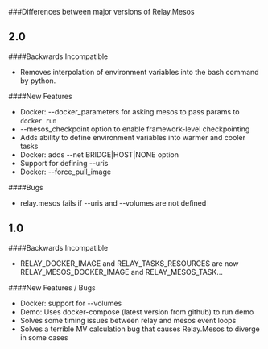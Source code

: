 ###Differences between major versions of Relay.Mesos


## 2.0

####Backwards Incompatible
- Removes interpolation of environment variables into the bash command by python.

####New Features
- Docker: --docker_parameters for asking mesos to pass params to `docker run`
- --mesos_checkpoint option to enable framework-level checkpointing
- Adds ability to define environment variables into warmer and cooler tasks
- Docker: adds --net BRIDGE|HOST|NONE option
- Support for defining --uris
- Docker: --force_pull_image

####Bugs
- relay.mesos fails if --uris and --volumes are not defined


## 1.0

####Backwards Incompatible
- RELAY_DOCKER_IMAGE and RELAY_TASKS_RESOURCES are now RELAY_MESOS_DOCKER_IMAGE and RELAY_MESOS_TASK...

####New Features / Bugs
- Docker: support for --volumes
- Demo: Uses docker-compose (latest version from github) to run demo
- Solves some timing issues between relay and mesos event loops
- Solves a terrible MV calculation bug that causes Relay.Mesos to diverge in some cases
